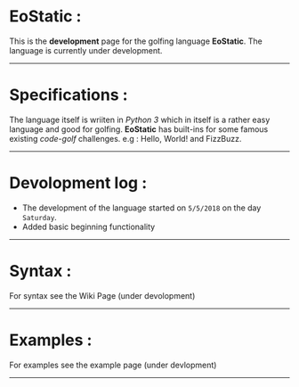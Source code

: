 # EoStatic :

This is the **development** page for the golfing language __EoStatic__. The language is currently under development.

---

# Specifications :

The language itself is wriiten in _Python 3_ which in itself is a rather easy language and good for golfing. **EoStatic** has built-ins for some famous existing _code-golf_ challenges. e.g : Hello, World! and FizzBuzz.

---

# Devolopment log :

- The development of the language started on `5/5/2018` on the day `Saturday`. 
- Added basic beginning functionality

---

# Syntax :

For syntax see the Wiki Page (under devolopment)

---

# Examples :

For examples see the example page (under devlopment)

---
